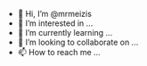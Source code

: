- 👋 Hi, I’m @mrmeizis
- 👀 I’m interested in ...
- 🌱 I’m currently learning ...
- 💞️ I’m looking to collaborate on ...
- 📫 How to reach me ...


<!---
mrmeizis/mrmeizis is a ✨ special ✨ repository because its `README.md` (this file) appears on your GitHub profile.
You can click the Preview link to take a look at your changes.
--->
